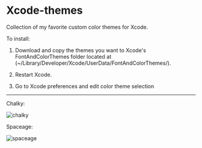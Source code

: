 Xcode-themes
============

Collection of my favorite custom color themes for Xcode.

To install: 

1. Download and copy the themes you want to Xcode's FontAndColorThemes folder located at (~/Library/Developer/Xcode/UserData/FontAndColorThemes/).

2. Restart Xcode.

3. Go to Xcode preferences and edit color theme selection

---

Chalky:

![chalky](https://raw.github.com/jpwidmer/Xcode-themes/master/chalky.png)

Spaceage:

![spaceage](https://raw.github.com/jpwidmer/Xcode-themes/master/spaceage.png)
